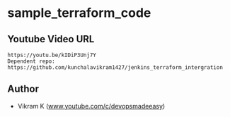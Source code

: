 # sample_terraform_code
## Youtube Video URL
```
https://youtu.be/kIDiP3Unj7Y
Dependent repo: https://github.com/kunchalavikram1427/jenkins_terraform_intergration
```
## Author
- Vikram K (www.youtube.com/c/devopsmadeeasy)
